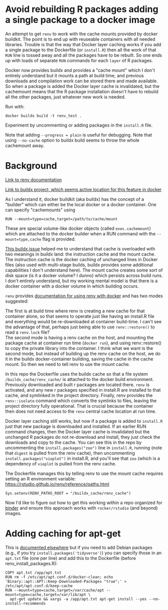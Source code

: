 # Avoid rebuilding R packages adding a single package to a docker image

An attempt to get `renv` to work with the cache mounts provided by docker buildkit. The point is to end up with reuseable containers with all needed libraries. Trouble is that the way that Docker layer caching works if you add a single package to the Dockerfile (or `install.R`) then all the work of that `RUN` line is tossed away and all the packages have to be rebuilt. So one ends up with loads of separate `RUN` commands for each `layer` of R packages.

Docker now provides buildx and provides a "cache mount" which I don't entirely understand but it mounts a path at build time, and previous downloads and compilation work can be stored there and made available. So when a package is added the Docker layer cache is invalidated, but the cachemount means that the R package installation doesn't have to rebuild all the other packages, just whatever new work is needed.

Run with:

```
docker buildx build -t renv_test .
```

Experiment by uncommenting or adding packages in the `install.R` file.

Note that adding `--progress = plain` is useful for debugging. Note that using `--no-cache` option to buildx build seems to throw the whole cachemount away.

# Background

[Link to renv documentation](https://rstudio.github.io/renv/articles/renv.html)

[Link to buildx project, which seems active location for this feature in docker](https://github.com/docker/buildx)

As I understand it, docker buildkit (aka buildx) has the concept of a "builder" which can either be the local docker or a docker container. One can specify "cachemounts" using 

```
RUN --mount=type=cache,target=/path/to/cache/mount 
```

These are special volume-like docker objects (called `exec.cachemount`) which are attached to the docker builder when a RUN command with the ``--mount=type,cache`` flag is provided.

[This buildx issue](https://github.com/docker/buildx/issues/156) helped me to understand that cache is overloaded with two meanings in buildx land: the instruction cache and the mount cache.  The instruction cache is the docker caching of unchanged lines in Docker files (also used with multi-stage builds, buildx provides some additional capabilities I don't understand here).  The mount cache creates some sort of disk space (is it a docker volume? I dunno) which persists across build runs.  I don't entirely understand, but my working mental model is that there is a docker container with a docker volume in which building occurs.

`renv` provides [documentation for using renv with docker](https://rstudio.github.io/renv/articles/docker.html) and has two modes suggested: 

The first is at build time where renv is creating a new cache for that container alone, so that seems to operate just like having an install.R file and everything would be re-downloaded at container build-time. I can't see the advantage of that, perhaps just being able to use `renv::restore()` to read a `renv.lock` file?  
The second mode is having a renv cache on the host, and mounting the package cache at container run time (`docker run`), and using renv::restore() to copy the private library into the container. I think what we want is the second mode, but instead of building up the renv cache on the host, we do it in the buildx docker-container building, saving the cache in the cache mount.  So then we need to tell renv to use the mount cache.

In this repo the Dockerfile uses the buildx cache so that a file system `/buildx_cache/renv_cache/` is attached to the docker build environment. Previously downloaded and built r packages are located there. `renv` is activated, and any new r packages specified in install.R are installed to that cache, and symlinked in the project directory. Finally, renv provides the `renv::isolate` command which converts the symlinks to files, leaving the project directory fully operational.  That is crucial because the container then does not need access to the `renv` central cache location at run time.

Docker layer caching still works, but now if a package is added to `install.R` just that new package is downloaded and installed. If an earlier RUN command changes, then the Docker layer cache is invalidated but the unchanged R packages do not re-download and install, they just check the downloads and copy to the cache. You can see this in the repo by uncommenting the `install.packages("zoo")` line in `install.R`, running (note that `digest` is pulled from the renv cache), then uncommenting `install.packages("vioplot")` in install.R, and you'll see that `zoo` (which is a dependency of `vioplot` is pulled from the renv cache. 


The Dockerfile manages this by telling renv to use the mount cache requires setting an R environment variable: https://rstudio.github.io/renv/reference/paths.html
```
Sys.setenv(RENV_PATHS_ROOT = "/buildx_cache/renv_cache")
```

Now I'd like to figure out how to get this working within a repo organized for [binder](https://mybinder.org/) and ensure this approach works with `rocker/rstudio` (and beyond) images.

# Adding caching for apt-get

This is [documented elsewhere](https://github.com/moby/buildkit/blob/master/frontend/dockerfile/docs/experimental.md#run---mounttypecache) but if you need to add Debian packages (e.g., if you try `install.packages('tidyverse')`) you can specify those in an `apt.txt` file (one per line) and add this to the Dockerfile (before renv_install_packages.R):

```
COPY apt.txt /app/apt.txt
RUN rm -f /etc/apt/apt.conf.d/docker-clean; echo 'Binary::apt::APT::Keep-Downloaded-Packages "true";' > /etc/apt/apt.conf.d/keep-cache
RUN --mount=type=cache,target=/var/cache/apt --mount=type=cache,target=/var/lib/apt \
  apt-get update && xargs -a /app/apt.txt apt-get install --yes --no-install-recommends
```
